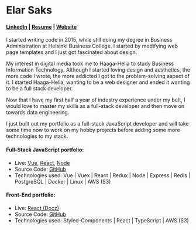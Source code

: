 # Elar Saks 

#### [LinkedIn](http://www.linkedin.com/in/elarsaks/) | [Resume](http://elar-saks.info/) | [Website](http://www.elarsaks.com) 

I started writing code in 2015, while still doing my degree in Business Administration at Helsinki Business College. I started by
modifying web page templates and I just got fascinated about design.

My interest in digital media took me to Haaga-Helia to study Business Information Technology. Although I started loving
design and aesthetics, the more code I wrote, the more addicted I got to the problem-solving aspect of it. I started
Haaga-Helia, wanting to be a web designer and ended it wanting to be a full stack developer.

Now that I have my first half a year of industry experience under my belt, I would love to master my skills as a full-stack
developer and then move on towards data engineering. 

I just built out my portfolio as a full-stack JavaScript developer and will take some time now to work on my hobby projects before adding some more technologies to my stack. 

#### Full-Stack JavaScript portfolio:
* Live: [Vue](http://35.228.155.3:8080/), [React](http://35.228.155.3:3000/), [Node](http://35.228.155.3:3001/)
* Source Code: [GitHub]( http://github.com/elarsaks/JavaScript-Portfolio)  
* Technologies used: Vue | Vuex | React | Redux | Node | Express | Redis | PostgreSQL | Docker | Linux | AWS (S3)

#### Front-End portfolio:
* Live: [React (Docz)](http://playing-cards-tree.s3-website.eu-north-1.amazonaws.com/)
* Source Code: [GitHub](https://github.com/elarsaks/Front-end-portfolio)  
* Technologies used: Styled-Components | React | TypeScript | AWS (S3)
